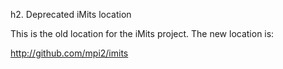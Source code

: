 h2. Deprecated iMits location

This is the old location for the iMits project.  The new location is:

http://github.com/mpi2/imits
